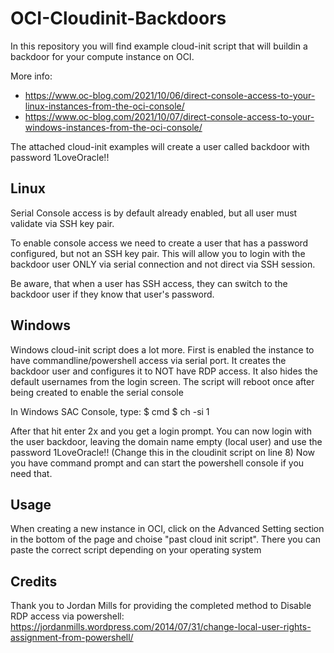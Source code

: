 # OCI-Cloudinit-Backdoors

In this repository you will find example cloud-init script that will buildin a backdoor for your compute instance on OCI. 

More info:
- https://www.oc-blog.com/2021/10/06/direct-console-access-to-your-linux-instances-from-the-oci-console/
- https://www.oc-blog.com/2021/10/07/direct-console-access-to-your-windows-instances-from-the-oci-console/

The attached cloud-init examples will create a user called backdoor with password 1LoveOracle!!

## Linux
Serial Console access is by default already enabled, but all user must validate via SSH key pair. 

To enable console access we need to create a user that has a password configured, but not an SSH key pair. This will allow you to login with the backdoor user ONLY via serial connection and not direct via SSH session.

Be aware, that when a user has SSH access, they can switch to the backdoor user if they know that user's password.

## Windows
Windows cloud-init script does a lot more. First is enabled the instance to have commandline/powershell access via serial port. It creates the backdoor user and configures it to NOT have RDP access. It also hides the default usernames from the login screen.
The script will reboot once after being created to enable the serial console

In Windows SAC Console, type:
 $ cmd
 $ ch -si 1
 
After that hit enter 2x and you get a login prompt. You can now login with the user backdoor, leaving the domain name empty (local user) and use the password 1LoveOracle!! (Change this in the cloudinit script on line 8)
Now you have command prompt and can start the powershell console if you need that.

## Usage
When creating a new instance in OCI, click on the Advanced Setting section in the bottom of the page and choise "past cloud init script". There you can paste the correct script depending on your operating system

## Credits

Thank you to Jordan Mills for providing the completed method to Disable RDP access via powershell: https://jordanmills.wordpress.com/2014/07/31/change-local-user-rights-assignment-from-powershell/

